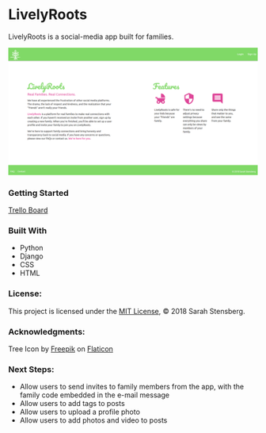 # LivelyRoots
LivelyRoots is a social-media app built for families.

![Screenshot of Main App](screenshot.png  "Main App")

### Getting Started

[Trello Board](https://trello.com/b/G84u9FsW/livelyroots)

### Built With
* Python
* Django
* CSS
* HTML

### License:

This project is licensed under the [MIT License](https://opensource.org/licenses/MIT), &copy; 2018 Sarah Stensberg.

### Acknowledgments:

Tree Icon by [Freepik](http://www.freepik.com) on [Flaticon](http://www.flaticon.com) 

### Next Steps:

* Allow users to send invites to family members from the app, with the family code embedded in the e-mail message
* Allow users to add tags to posts
* Allow users to upload a profile photo
* Allow users to add photos and video to posts